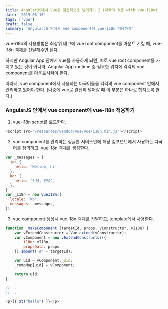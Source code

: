 ```yaml
---
title: AngularJS에서 Vue로 점진적으로 넘어가기 2 (다국어 적용 with vue-i18n)
date: '2019-06-15'
tags: ['vue']
draft: false
summary: 'AngularJS 안에서 vue component에 vue-i18n 적용하기'
---
```


vue-i18n의 사용방법은 최상위 태그에 vue root component를 마운트 시킬 때, vue-i18n 객체를 전달해주면 된다.

하지만 Angular App 안에서 vue를 사용하게 되면, 따로 vue root component를 가지고 있는 것이 아니라, Angular App runtime 중 필요한 위치에 각각의 vue component를 마운트시켜야 한다.

따라서, vue component에서 사용하는 다국어들을 각각의 vue component 안에서 관리하고 있어야 한다. (나중에 vue로 완전히 넘어갈 때 이 부분은 하나로 합치도록 한다.)

### AngularJS 안에서 vue component에 vue-i18n 적용하기

1. vue-i18n script를 로드한다.

```js
<script src="/resources/vendor/vue/vue-i18n.min.js"></script>
```

2. vue component를 관리하는 싱글톤 서비스안에 해당 컴포넌트에서 사용하는 다국어를 정의하고, vue-18n 객체를 생성한다.

```js
var _messages = {
  ja: {
    hello: 'Hellow, hi',
  },
  ko: {
    hello: '안녕, 안녕',
  },
}
var _i18n = new VueI18n({
  locale: 'ko',
  messages: _messages,
})
```

3. vue component 생성시 vue-18n 객체를 전달하고, template에서 사용한다.

```js
function _makeComponent (targetId, props, vConstructor, vI18n) {
    var vExtendConstructor = Vue.extend(vConstructor);
    var vComponent = new vExtendConstructor({
        i18n: vI18n,
        propsData: props
    }).$mount('#' + targetId);

    var uid = vComponent._uid;
    _compMap[uid] = vComponent;

    return uid;
}

//...
//...

<p>{{ $t("hello") }}</p>
```
